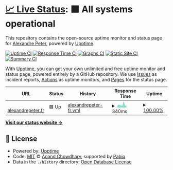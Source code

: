 # [📈 Live Status](https://uptime.alexandrepeter.fr): <!--live status--> **🟩 All systems operational**

This repository contains the open-source uptime monitor and status page for [Alexandre Peter](https://www.alexandrepeter.fr), powered by [Upptime](https://github.com/upptime/upptime).

[![Uptime CI](https://github.com/alex-ptr/uptime/workflows/Uptime%20CI/badge.svg)](https://github.com/alex-ptr/uptime/actions?query=workflow%3A%22Uptime+CI%22)
[![Response Time CI](https://github.com/alex-ptr/uptime/workflows/Response%20Time%20CI/badge.svg)](https://github.com/alex-ptr/uptime/actions?query=workflow%3A%22Response+Time+CI%22)
[![Graphs CI](https://github.com/alex-ptr/uptime/workflows/Graphs%20CI/badge.svg)](https://github.com/alex-ptr/uptime/actions?query=workflow%3A%22Graphs+CI%22)
[![Static Site CI](https://github.com/alex-ptr/uptime/workflows/Static%20Site%20CI/badge.svg)](https://github.com/alex-ptr/uptime/actions?query=workflow%3A%22Static+Site+CI%22)
[![Summary CI](https://github.com/alex-ptr/uptime/workflows/Summary%20CI/badge.svg)](https://github.com/alex-ptr/uptime/actions?query=workflow%3A%22Summary+CI%22)

With [Upptime](https://upptime.js.org), you can get your own unlimited and free uptime monitor and status page, powered entirely by a GitHub repository. We use [Issues](https://github.com/alex-ptr/uptime/issues) as incident reports, [Actions](https://github.com/alex-ptr/uptime/actions) as uptime monitors, and [Pages](https://uptime.alexandrepeter.fr) for the status page.

<!--start: status pages-->
<!-- This summary is generated by Upptime (https://github.com/upptime/upptime) -->
<!-- Do not edit this manually, your changes will be overwritten -->
<!-- prettier-ignore -->
| URL | Status | History | Response Time | Uptime |
| --- | ------ | ------- | ------------- | ------ |
| <img alt="" src="https://icons.duckduckgo.com/ip3/alexandrepeter.fr.ico" height="13"> [alexandrepeter.fr](https://alexandrepeter.fr) | 🟩 Up | [alexandrepeter-fr.yml](https://github.com/alex-ptr/Uptime/commits/HEAD/history/alexandrepeter-fr.yml) | <details><summary><img alt="Response time graph" src="./graphs/alexandrepeter-fr/response-time-week.png" height="20"> 340ms</summary><br><a href="https://uptime.alexandrepeter.fr/history/alexandrepeter-fr"><img alt="Response time 288" src="https://img.shields.io/endpoint?url=https%3A%2F%2Fraw.githubusercontent.com%2Falex-ptr%2FUptime%2FHEAD%2Fapi%2Falexandrepeter-fr%2Fresponse-time.json"></a><br><a href="https://uptime.alexandrepeter.fr/history/alexandrepeter-fr"><img alt="24-hour response time 258" src="https://img.shields.io/endpoint?url=https%3A%2F%2Fraw.githubusercontent.com%2Falex-ptr%2FUptime%2FHEAD%2Fapi%2Falexandrepeter-fr%2Fresponse-time-day.json"></a><br><a href="https://uptime.alexandrepeter.fr/history/alexandrepeter-fr"><img alt="7-day response time 340" src="https://img.shields.io/endpoint?url=https%3A%2F%2Fraw.githubusercontent.com%2Falex-ptr%2FUptime%2FHEAD%2Fapi%2Falexandrepeter-fr%2Fresponse-time-week.json"></a><br><a href="https://uptime.alexandrepeter.fr/history/alexandrepeter-fr"><img alt="30-day response time 292" src="https://img.shields.io/endpoint?url=https%3A%2F%2Fraw.githubusercontent.com%2Falex-ptr%2FUptime%2FHEAD%2Fapi%2Falexandrepeter-fr%2Fresponse-time-month.json"></a><br><a href="https://uptime.alexandrepeter.fr/history/alexandrepeter-fr"><img alt="1-year response time 288" src="https://img.shields.io/endpoint?url=https%3A%2F%2Fraw.githubusercontent.com%2Falex-ptr%2FUptime%2FHEAD%2Fapi%2Falexandrepeter-fr%2Fresponse-time-year.json"></a></details> | <details><summary><a href="https://uptime.alexandrepeter.fr/history/alexandrepeter-fr">100.00%</a></summary><a href="https://uptime.alexandrepeter.fr/history/alexandrepeter-fr"><img alt="All-time uptime 100.00%" src="https://img.shields.io/endpoint?url=https%3A%2F%2Fraw.githubusercontent.com%2Falex-ptr%2FUptime%2FHEAD%2Fapi%2Falexandrepeter-fr%2Fuptime.json"></a><br><a href="https://uptime.alexandrepeter.fr/history/alexandrepeter-fr"><img alt="24-hour uptime 100.00%" src="https://img.shields.io/endpoint?url=https%3A%2F%2Fraw.githubusercontent.com%2Falex-ptr%2FUptime%2FHEAD%2Fapi%2Falexandrepeter-fr%2Fuptime-day.json"></a><br><a href="https://uptime.alexandrepeter.fr/history/alexandrepeter-fr"><img alt="7-day uptime 100.00%" src="https://img.shields.io/endpoint?url=https%3A%2F%2Fraw.githubusercontent.com%2Falex-ptr%2FUptime%2FHEAD%2Fapi%2Falexandrepeter-fr%2Fuptime-week.json"></a><br><a href="https://uptime.alexandrepeter.fr/history/alexandrepeter-fr"><img alt="30-day uptime 100.00%" src="https://img.shields.io/endpoint?url=https%3A%2F%2Fraw.githubusercontent.com%2Falex-ptr%2FUptime%2FHEAD%2Fapi%2Falexandrepeter-fr%2Fuptime-month.json"></a><br><a href="https://uptime.alexandrepeter.fr/history/alexandrepeter-fr"><img alt="1-year uptime 100.00%" src="https://img.shields.io/endpoint?url=https%3A%2F%2Fraw.githubusercontent.com%2Falex-ptr%2FUptime%2FHEAD%2Fapi%2Falexandrepeter-fr%2Fuptime-year.json"></a></details>

<!--end: status pages-->

[**Visit our status website →**](https://uptime.alexandrepeter.fr)

## 📄 License

- Powered by: [Upptime](https://github.com/upptime/upptime)
- Code: [MIT](./LICENSE) © [Anand Chowdhary](https://anandchowdhary.com), supported by [Pabio](https://pabio.com)
- Data in the `./history` directory: [Open Database License](https://opendatacommons.org/licenses/odbl/1-0/)
